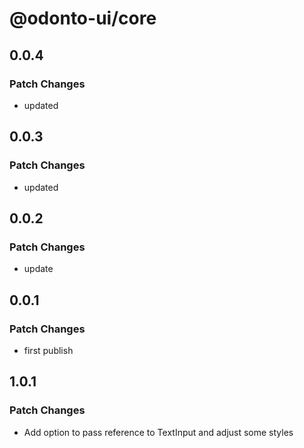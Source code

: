# @odonto-ui/core

## 0.0.4

### Patch Changes

- updated

## 0.0.3

### Patch Changes

- updated

## 0.0.2

### Patch Changes

- update

## 0.0.1

### Patch Changes

- first publish

## 1.0.1

### Patch Changes

- Add option to pass reference to TextInput and adjust some styles
